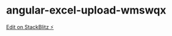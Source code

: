 # angular-excel-upload-wmswqx

[Edit on StackBlitz ⚡️](https://stackblitz.com/edit/angular-excel-upload-wmswqx)